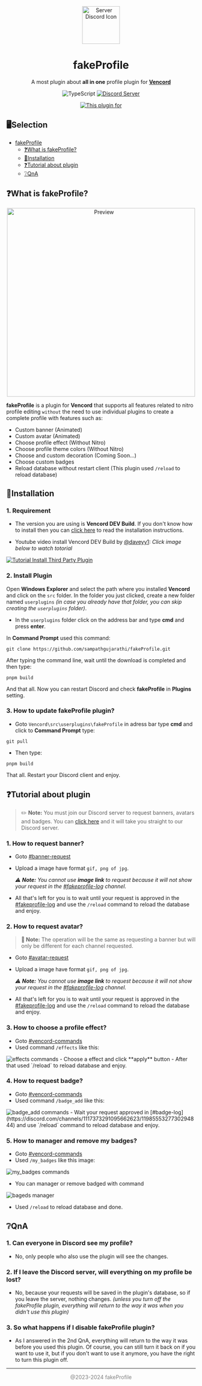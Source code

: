 <div align="center">
  <img src="https://cdn.discordapp.com/icons/1117373291095662623/cd7c44850a9a6e06b586abe05e035c7d.webp?size=1024&format=webp" alt="Server Discord Icon" width="100">
  <h1><strong>fakeProfile</strong></h1>
</div>
<p align="center">
  A most plugin about <strong>all in one</strong> profile plugin for <a href="https://vencord.dev/"><strong>Vencord</strong></a>
</p>

<p align="center">
  <img src="https://img.shields.io/badge/typescript-%23007ACC.svg?style=for-the-badge&logo=typescript&logoColor=white" alt="TypeScript"></a>
  <a href="https://discord.gg/ffmkewQ4R7"><img src="https://img.shields.io/badge/Discord-%235865F2.svg?style=for-the-badge&logo=discord&logoColor=white" alt="Discord Server"></a>
</p>
<p align="center">
<a href="https://vencord.dev"><img src="https://img.shields.io/badge/This%20plugin%20for-Vencord-pink?labelColor=gray&style=flat&logo=https://lh3.googleusercontent.com/zDATisIeInAwNSjH9LgItgvGXwq3M4SDdoIZzctMZ3Hbl9IhoFVJtsHvzQPz_a7K5xbdURropceVQK6XGrmg4v4HSQ=s60&link=https://vencord.dev" alt="This plugin for" /></a>
</p>

<!-- Empty line -->

## 🖥️Selection

 - [fakeProfile](#fakeProfile)
   - [❓What is fakeProfile?](#❓what-is-fakeprofile?)
   - [🔨Installation](#🔨installation)
   - [❓Tutorial about plugin](#❓tutorial-about-plugin)
   - [❔QnA](#❔qna)

<!-- Empty line -->


## ❓What is fakeProfile?
<div align="center">
  <img src="https://cdn.discordapp.com/attachments/998071689009184870/1209377838571061298/bg.png?ex=65e6b3e1&is=65d43ee1&hm=d1e5af92057e9050ba3d2104b13315ee683931a43cd29aaa57695ae697ad41f2&" alt="Preview" width= "500">
</div>

**fakeProfile** is a plugin for **Vencord** that supports all features related to nitro profile editing `without` the need to use individual plugins to create a complete profile with features such as:
 - Custom banner (Animated)
 - Custom avatar (Animated)
 - Choose profile effect (Without Nitro)
 - Choose profile theme colors (Without Nitro)
 - Choose and custom decoration (Coming Soon...)
 - Choose custom badges
 - Reload database without restart client (This plugin used `/reload` to reload database)

<!-- Empty line -->

## 🔨Installation
 ### 1. Requirement
 - The version you are using is **Vencord DEV Build**. If you don't know how to install then you can [click here](https://github.com/Vendicated/Vencord/blob/main/docs/1_INSTALLING.md) to read the installation instructions.

 - Youtube video install Vencord DEV Build by [@daveyy1](https://discordappuser.com/users/549244932213309442): *Click image below to watch totorial*

 [![Tutorial Install Third Party Plugin](https://img.youtube.com/vi/8wexjSo8fNw/maxresdefault.jpg)](https://www.youtube.com/watch?v=8wexjSo8fNw)

 ### 2. Install Plugin
 Open **Windows Explorer** and select the path where you installed **Vencord** and click on the `src` folder. In the folder you just clicked, create a new folder named `userplugins` *(in case you already have that folder, you can skip creating the `userplugins` folder)*.

 - In the `userplugins` folder click on the address bar and type **cmd** and press **enter**.

 In **Command Prompt** used this command:
 ```shell
 git clone https://github.com/sampathgujarathi/fakeProfile.git
 ```

 After typing the command line, wait until the download is completed and then type:
 ```shell
 pnpm build
 ```
 And that all. Now you can restart Discord and check **fakeProfile** in **Plugins** setting.

 ### 3. How to update fakeProfile plugin?
 - Goto `Vencord\src\userplugins\fakeProfile` in adress bar type **cmd** and click to **Command Prompt** type:
 ```shell
 git pull
 ```
 - Then type:
 ```shell
 pnpm build
 ```
 That all. Restart your Discord client and enjoy.

<!-- Empty line -->

## ❓Tutorial about plugin
> ✏️ **Note:** You must join our Discord server to request banners, avatars and badges. You can [click here](https://discord.gg/ffmkewQ4R7) and it will take you straight to our Discord server.

 ### 1. How to request banner?
 - Goto [#banner-request](https://discord.com/channels/1117373291095662623/1209033914769866833)
 - Upload a image have format `gif, png of jpg`.
   
   *⚠️ **Note:** You cannot use **image link** to request because it will not show your request in the [#fakeprofile-log](https://discord.com/channels/1117373291095662623/1209032677366431815) channel.*

 - All that's left for you is to wait until your request is approved in the [#fakeprofile-log](https://discord.com/channels/1117373291095662623/1209032677366431815) and use the `/reload` command to reload the database and enjoy.

 ### 2. How to request avatar?
 > **📄 Note:** The operation will be the same as requesting a banner but will only be different for each channel requested.
 - Goto [#avatar-request](https://discord.com/channels/1117373291095662623/1209035226018353152)
 - Upload a image have format `gif, png of jpg`.
   
   *⚠️ **Note:** You cannot use **image link** to request because it will not show your request in the [#fakeprofile-log](https://discord.com/channels/1117373291095662623/1209032677366431815) channel.*

 - All that's left for you is to wait until your request is approved in the [#fakeprofile-log](https://discord.com/channels/1117373291095662623/1209032677366431815) and use the `/reload` command to reload the database and enjoy.
 
 ### 3. How to choose a profile effect?
 - Goto [#vencord-commands](https://discord.com/channels/1117373291095662623/1185970757105360927)
 - Used command `/effects` like this:
  <img src="https://media.discordapp.net/attachments/998071689009184870/1209402089378422785/image.png?ex=65e6ca77&is=65d45577&hm=eddf86c225a7956b277fa9a1e596fcedcb42af670de49b16200c2f1459911013&=&format=webp&quality=lossless&width=1163&height=52" alt="effects commands">
 - Choose a effect and click **apply** button
 - After that used `/reload` to reload database and enjoy.

 ### 4. How to request badge?
 - Goto [#vencord-commands](https://discord.com/channels/1117373291095662623/1185970757105360927)
 - Used command `/badge_add` like this:
 <img src="https://media.discordapp.net/attachments/998071689009184870/1209412234866855996/image.png?ex=65e6d3ea&is=65d45eea&hm=361f4aa531ad23ca63ff63220602702b769054ee3584eb335d3eb88bd3005d4b&=&format=webp&quality=lossless&width=1164&height=51" alt="badge_add commands">
 - Wait your request approved in [#badge-log](https://discord.com/channels/1117373291095662623/1198555327730294844) and use `/reload` command to reload database and enjoy.

 ### 5. How to manager and remove my badges?
 - Goto [#vencord-commands](https://discord.com/channels/1117373291095662623/1185970757105360927)
 - Used `/my_badges` like this image:
 <img src="https://cdn.discordapp.com/attachments/998071689009184870/1209419333219000371/image.png?ex=65e6da86&is=65d46586&hm=542f580c9d20c1048b8e7e0ed2b431a25cc324844dbcd8ae629e4ec44de9545c&" alt="my_badges commands">

 - You can manager or remove badged with command
 <img src="https://cdn.discordapp.com/attachments/1198578773092745357/1209418170624901200/image.png?ex=65e6d971&is=65d46471&hm=d8be9a0ef89600b66046516b521db1a2d52bdd270bdc28438dc84b89f2a08551&" alt="bageds manager">
 
 - Used `/reload` to reload database and done.

<!-- Empty line -->

## ❔QnA
 ### 1. Can everyone in Discord see my profile?
 - No, only people who also use the plugin will see the changes.
 ### 2. If I leave the Discord server, will everything on my profile be lost?
 - No, because your requests will be saved in the plugin's database, so if you leave the server, nothing changes. *(unless you turn off the fakeProfile plugin, everything will return to the way it was when you didn't use this plugin)*
 ### 3. So what happens if I disable fakeProfile plugin?
 - As I answered in the 2nd QnA, everything will return to the way it was before you used this plugin. Of course, you can still turn it back on if you want to use it, but if you don't want to use it anymore, you have the right to turn this plugin off.

<!-- Empty line -->

---
<p align="center" style="color: gray;">
  @2023-2024 fakeProfile
</p>
